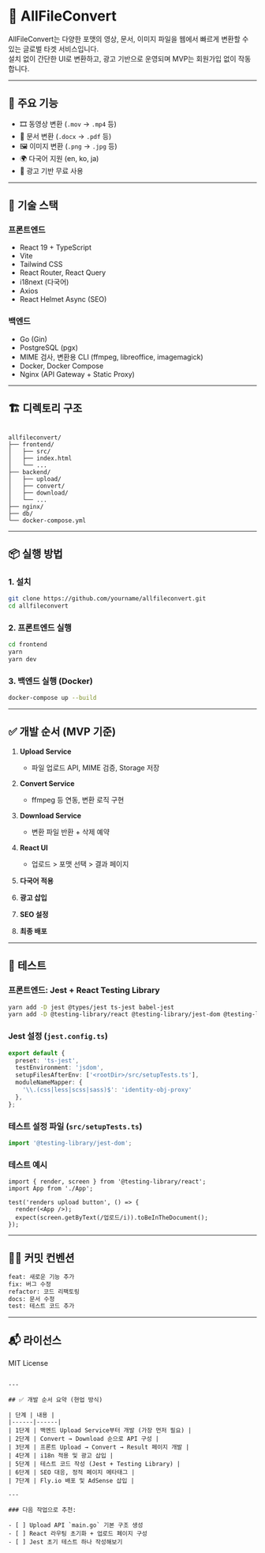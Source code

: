 # 📁 AllFileConvert

AllFileConvert는 다양한 포맷의 영상, 문서, 이미지 파일을 웹에서 빠르게 변환할 수 있는 글로벌 타겟 서비스입니다.  
설치 없이 간단한 UI로 변환하고, 광고 기반으로 운영되며 MVP는 회원가입 없이 작동합니다.

---

## 🚀 주요 기능

- 🎞️ 동영상 변환 (`.mov` → `.mp4` 등)
- 📄 문서 변환 (`.docx` → `.pdf` 등)
- 🖼 이미지 변환 (`.png` → `.jpg` 등)
- 🌍 다국어 지원 (en, ko, ja)
- 💸 광고 기반 무료 사용

---

## 🧱 기술 스택

### 프론트엔드

- React 19 + TypeScript
- Vite
- Tailwind CSS
- React Router, React Query
- i18next (다국어)
- Axios
- React Helmet Async (SEO)

### 백엔드

- Go (Gin)
- PostgreSQL (pgx)
- MIME 검사, 변환용 CLI (ffmpeg, libreoffice, imagemagick)
- Docker, Docker Compose
- Nginx (API Gateway + Static Proxy)

---

## 🏗 디렉토리 구조

```

allfileconvert/
├── frontend/
│   ├── src/
│   ├── index.html
│   └── ...
├── backend/
│   ├── upload/
│   ├── convert/
│   ├── download/
│   └── ...
├── nginx/
├── db/
└── docker-compose.yml

````

---

## 📦 실행 방법

### 1. 설치

```bash
git clone https://github.com/yourname/allfileconvert.git
cd allfileconvert
````

### 2. 프론트엔드 실행

```bash
cd frontend
yarn
yarn dev
```

### 3. 백엔드 실행 (Docker)

```bash
docker-compose up --build
```

---

## ✅ 개발 순서 (MVP 기준)

1. **Upload Service**

   * 파일 업로드 API, MIME 검증, Storage 저장
2. **Convert Service**

   * ffmpeg 등 연동, 변환 로직 구현
3. **Download Service**

   * 변환 파일 반환 + 삭제 예약
4. **React UI**

   * 업로드 > 포맷 선택 > 결과 페이지
5. **다국어 적용**
6. **광고 삽입**
7. **SEO 설정**
8. **최종 배포**

---

## 🧪 테스트

### 프론트엔드: Jest + React Testing Library

```bash
yarn add -D jest @types/jest ts-jest babel-jest
yarn add -D @testing-library/react @testing-library/jest-dom @testing-library/user-event
```

### Jest 설정 (`jest.config.ts`)

```ts
export default {
  preset: 'ts-jest',
  testEnvironment: 'jsdom',
  setupFilesAfterEnv: ['<rootDir>/src/setupTests.ts'],
  moduleNameMapper: {
    '\\.(css|less|scss|sass)$': 'identity-obj-proxy'
  },
};
```

### 테스트 설정 파일 (`src/setupTests.ts`)

```ts
import '@testing-library/jest-dom';
```

### 테스트 예시

```tsx
import { render, screen } from '@testing-library/react';
import App from './App';

test('renders upload button', () => {
  render(<App />);
  expect(screen.getByText(/업로드/i)).toBeInTheDocument();
});
```

---

## 👨‍💻 커밋 컨벤션

```bash
feat: 새로운 기능 추가
fix: 버그 수정
refactor: 코드 리팩토링
docs: 문서 수정
test: 테스트 코드 추가
```

---

## 📬 라이선스

MIT License

```

---

## ✅ 개발 순서 요약 (현업 방식)

| 단계 | 내용 |
|------|------|
| 1단계 | 백엔드 Upload Service부터 개발 (가장 먼저 필요) |
| 2단계 | Convert → Download 순으로 API 구성 |
| 3단계 | 프론트 Upload → Convert → Result 페이지 개발 |
| 4단계 | i18n 적용 및 광고 삽입 |
| 5단계 | 테스트 코드 작성 (Jest + Testing Library) |
| 6단계 | SEO 대응, 정적 페이지 메타태그 |
| 7단계 | Fly.io 배포 및 AdSense 삽입 |

---

### 다음 작업으로 추천:

- [ ] Upload API `main.go` 기본 구조 생성  
- [ ] React 라우팅 초기화 + 업로드 페이지 구성  
- [ ] Jest 초기 테스트 하나 작성해보기
